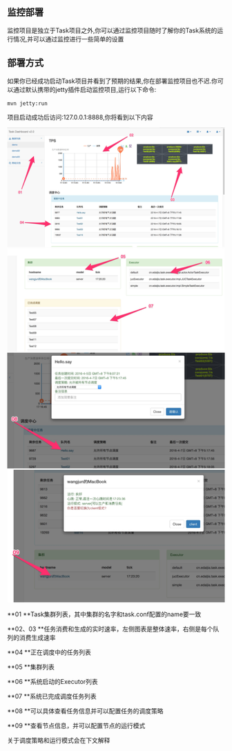 监控部署
-----------
监控项目是独立于Task项目之外,你可以通过监控项目随时了解你的Task系统的运行情况,并可以通过监控进行一些简单的设置

## 部署方式

如果你已经成功启动Task项目并看到了预期的结果,你在部署监控项目也不迟.你可以通过默认携带的jetty插件启动监控项目,运行以下命令:

    mvn jetty:run

项目启动成功后访问:127.0.0.1:8888,你将看到以下内容


<img src="../image/TaskMonitor-01.jpg">
<img src="../image/TaskMonitor-02.jpg">
<img src="../image/TaskMonitor-03.jpg">
<img src="../image/TaskMonitor-04.jpg">

**01 **Task集群列表，其中集群的名字和task.conf配置的name要一致

**02、03 **任务消费和生成的实时速率，左侧图表是整体速率，右侧是每个队列的消费生成速率

**04 **正在调度中的任务列表

**05 **集群列表

**06 **系统启动的Executor列表

**07 **系统已完成调度任务列表

**08 **可以具体查看任务信息并可以配置任务的调度策略

**09 **查看节点信息，并可以配置节点的运行模式

关于调度策略和运行模式会在下文解释

                   